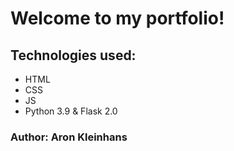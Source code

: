 # Welcome to my portfolio!

## Technologies used:

* HTML
* CSS
* JS
* Python 3.9 & Flask 2.0

### Author: Aron Kleinhans